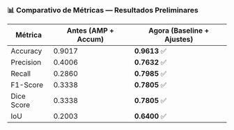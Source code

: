 ### 📊 Comparativo de Métricas — Resultados Preliminares

| Métrica    | Antes (AMP + Accum) | Agora (Baseline + Ajustes) |
|------------|---------------------|-----------------------------|
| Accuracy   | 0.9017              | **0.9613** ✅               |
| Precision  | 0.4006              | **0.7632** ✅               |
| Recall     | 0.2860              | **0.7985** ✅               |
| F1-Score   | 0.3338              | **0.7805** ✅               |
| Dice Score | 0.3338              | **0.7805** ✅               |
| IoU        | 0.2003              | **0.6400** ✅               |
